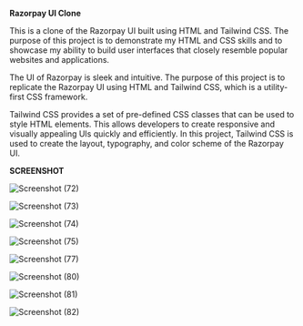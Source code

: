 <b>Razorpay UI Clone </b> 

This is a clone of the Razorpay UI built using HTML and Tailwind CSS. The purpose of this project is to demonstrate my HTML and CSS skills and to showcase my ability to build user interfaces that closely resemble popular websites and applications.

The UI of Razorpay is sleek and intuitive. The purpose of this project is to replicate the Razorpay UI using HTML and Tailwind CSS, which is a utility-first CSS framework.

Tailwind CSS provides a set of pre-defined CSS classes that can be used to style HTML elements. This allows developers to create responsive and visually appealing UIs quickly and efficiently. In this project, Tailwind CSS is used to create the layout, typography, and color scheme of the Razorpay UI.

<b> SCREENSHOT </b>


![Screenshot (72)](https://user-images.githubusercontent.com/69872224/236210274-11b5ffa7-f8ab-4412-8f1f-a15e04a6bff6.png)


![Screenshot (73)](https://user-images.githubusercontent.com/69872224/236210373-31bd66db-ffcd-463a-a69a-d86ce6e4a1b1.png)


![Screenshot (74)](https://user-images.githubusercontent.com/69872224/236210421-c76e46d5-0fd2-4464-abfa-4ceb52e5c4cb.png)



![Screenshot (75)](https://user-images.githubusercontent.com/69872224/236631171-b1bcface-7997-4a72-9c57-41922774c411.png)


![Screenshot (77)](https://user-images.githubusercontent.com/69872224/236674973-a4f46d3e-6187-41e0-9e58-5b961ddf7adc.png)


![Screenshot (80)](https://user-images.githubusercontent.com/69872224/236861893-e218ee0d-6e61-4fcb-b015-a42552ba31a7.png)


![Screenshot (81)](https://github.com/AVI-Panwar/Razorpay-clone/assets/69872224/3a489cbc-e9d1-4300-8085-42dc686938e0)


![Screenshot (82)](https://github.com/AVI-Panwar/Razorpay-clone/assets/69872224/5d5b4f34-c5e9-48f8-bc84-86b87a8819f3)

